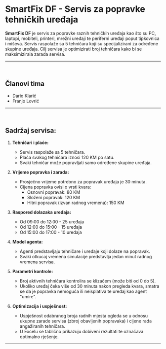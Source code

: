 # SmartFix DF - Servis za popravke tehničkih uređaja

**SmartFix DF** je servis za popravke raznih tehničkih uređaja kao što su PC, laptopi, mobiteli, printeri, mrežni uređaji te periferni uređaji poput tipkovnica i miševa. Servis raspolaže sa 5 tehničara koji su specijalizirani za određene skupine uređaja. Cilj servisa je optimizirati broj tehničara kako bi se maksimizirala zarada servisa.

---

&nbsp;

## Članovi tima

- Dario Klarić
- Franjo Lovrić

---

&nbsp;

## Sadržaj servisa:

1. **Tehničari i plaće:**
   - Servis raspolaže sa 5 tehničara.
   - Plaća svakog tehničara iznosi 120 KM po satu.
   - Svaki tehničar može popravljati samo određene skupine uređaja.

2. **Vrijeme popravka i zarada:**
   - Prosječno vrijeme potrebno za popravak uređaja je 30 minuta.
   - Cijena popravka ovisi o vrsti kvara:
     - Osnovni popravak: 80 KM
     - Složeni popravak: 120 KM
     - Hitni popravak (izvan radnog vremena): 150 KM

3. **Raspored dolazaka uređaja:**
   - Od 09:00 do 12:00 - 25 uređaja
   - Od 12:00 do 15:00 - 15 uređaja
   - Od 15:00 do 17:00 - 10 uređaja

4. **Model agenta:**
   - Agenti predstavljaju tehničare i uređaje koji dolaze na popravak.
   - Svaki otkucaj vremena simulacije predstavlja jedan minut radnog vremena servisa.

5. **Parametri kontrole:**
   - Broj aktivnih tehničara kontrolira se klizačem (može biti od 0 do 5).
   - Ukoliko uređaj čeka više od 30 minuta nakon pregleda kvara, smatra se da je popravka nemoguća ili neisplativa te uređaj kao agent "umire".

6. **Optimizacija i uspješnost:**
   - Uspješnost odabranog broja radnih mjesta ogleda se u odnosu ukupne zarade servisa (zbroj obavljenih popravaka) i cijene rada angažiranih tehničara.
   - U Excelu se tablično prikazuju dobiveni rezultati te označava optimalno rješenje.
   
---

&nbsp;